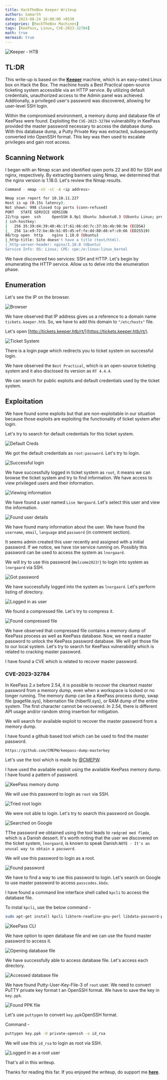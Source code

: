 ```yaml
---
title: HackTheBox Keeper Writeup
authors: Samarth
date: 2023-08-24 16:00:00 +0530
categories: [HackTheBox Machines]
tags: [KeePass, Linux, CVE-2023-32784]
math: true
mermaid: true
---
```


![Keeper - HTB](/assets/images/writeups/Keeper-HTB/banner.png)

## TL:DR

This write-up is based on the [__Keeper__](https://app.hackthebox.com/machines/Keeper) machine, which is an easy-rated Linux box on Hack the Box. The machine hosts a Best Practical open-source ticketing system accessible via an HTTP service. By utilizing default credentials, unauthorized access to the Admin panel was achieved. Additionally, a privileged user's password was discovered, allowing for user-level SSH login.

Within the compromised environment, a memory dump and database file of KeePass were found. Exploiting the `CVE-2023-32784` vulnerability in KeePass provided the master password necessary to access the database dump. With this database dump, a Putty Private Key was extracted, subsequently converted into OpenSSH format. This key was then used to escalate privileges and gain root access.

## Scanning Network

I began with an Nmap scan and identified open ports 22 and 80 for SSH and nginx, respectively. By extracting banners using Nmap, we determined that the nginx version is 1.18.0. Let's review the Nmap results.

```bash
Command - nmap -sV -sC -A <ip address>

Nmap scan report for 10.10.11.227
Host is up (0.15s latency).
Not shown: 998 closed tcp ports (conn-refused)
PORT   STATE SERVICE VERSION
22/tcp open  ssh     OpenSSH 8.9p1 Ubuntu 3ubuntu0.3 (Ubuntu Linux; protocol 2.0)
| ssh-hostkey: 
|   256 35:39:d4:39:40:4b:1f:61:86:dd:7c:37:bb:4b:98:9e (ECDSA)
|_  256 1a:e9:72:be:8b:b1:05:d5:ef:fe:dd:80:d8:ef:c0:66 (ED25519)
80/tcp open  http    nginx 1.18.0 (Ubuntu)
|_http-title: Site doesn't have a title (text/html).
|_http-server-header: nginx/1.18.0 (Ubuntu)
Service Info: OS: Linux; CPE: cpe:/o:linux:linux_kernel
```

We have discovered two services: SSH and HTTP. Let's begin by enumerating the HTTP service. Allow us to delve into the enumeration phase.

## Enumeration

Let's see the IP on the browser.

![Browser](/assets/images/writeups/Keeper-HTB/1.png)

We have observed that IP address gives us a reference to a domain name `tickets.keeper.htb`. So, we have to add this domain to `"/etc/hosts"` file.

Let's open [http://tickets.keeper.htb/rt/](https://tickets.keeper.htb/rt/).

![Ticket System](/assets/images/writeups/Keeper-HTB/2.png)

There is a login page which redirects you to ticket system on successful login.

We have observed the `Best Practical`, which is an open-source ticketing system and it also disclosed its version as `RT 4.4.4`.

We can search for public exploits and default credentials used by the ticket system.

## Exploitation

We have found some exploits but that are non-exploitable in our situation because those exploits are exploiting the functionality of ticket system after login. 

Let's try to search for default credentials for this ticket system.

![Default Creds](/assets/images/writeups/Keeper-HTB/3.png)

We got the default credentials as `root:password`. Let's try to login.

![Successful login](/assets/images/writeups/Keeper-HTB/4.png)

We have successfully logged in ticket system as `root`, it means we can browse the ticket system and try to find information. We have access to view privileged users and their information.

![Viewing information](/assets/images/writeups/Keeper-HTB/5.png)

We have found a user named `Lise Nørgaard`. Let's select this user and view the information.

![Found user details](/assets/images/writeups/Keeper-HTB/6.png)

We have found many information about the user. We have found the `username`, `email`, `language` and `password` (in comment section).

It seems admin created this user recently and assigned with a initial password. If we notice, we have `SSH` service running on. Possibly this password can be used to access the system as `lnorgaard`. 

We will try to use this password (`Welcome2023!`) to login into system as `lnorgaard` via SSH.

![Got password](/assets/images/writeups/Keeper-HTB/7.png)

We have successfully logged into the system as `lnorgaard`. Let's perform listing of directory.

![Logged in as user](/assets/images/writeups/Keeper-HTB/8.png)

We found a compressed file. Let's try to compress it.

![Found compressed file](/assets/images/writeups/Keeper-HTB/9.png)

We have observed that compressed file contains a memory dump of KeePass process as well as KeePass database. Now, we need a master password to unlock the KeePass password database. We will get those file to our local system. Let's try to search for KeePass vulnerability which is related to cracking master password.

I have found a CVE which is related to recover master password.

### CVE-2023-32784

In KeePass 2.x before 2.54, it is possible to recover the cleartext master password from a memory dump, even when a workspace is locked or no longer running. The memory dump can be a KeePass process dump, swap file (pagefile.sys), hibernation file (hiberfil.sys), or RAM dump of the entire system. The first character cannot be recovered. In 2.54, there is different API usage and/or random string insertion for mitigation.

We will search for available exploit to recover the master password from a memory dump.

I have found a github based tool which can be used to find the master password. 

```plaintext
https://github.com/CMEPW/keepass-dump-masterkey
```

Let's use the tool which is made by [@CMEPW](https://github.com/CMEPW).

I have used the available exploit using the available KeePass memory dump. I have found a pattern of password.

![KeePass memory dump](/assets/images/writeups/Keeper-HTB/10.png)

We will use this password to login as `root` via SSH.

![Tried root login](/assets/images/writeups/Keeper-HTB/11.png)

We were not able to login. Let's try to search this password on Google.

![Searched on Google](/assets/images/writeups/Keeper-HTB/12.png)

TThe password we obtained using the tool leads to `rødgrød med fløde`, which is a Danish dessert. It's worth noting that the user we discovered on the ticket system, `lnorgaard`, is known to speak Danish.`NOTE - It's an unusal way to obtain a password`.

We will use this password to login as a root.

![Found password](/assets/images/writeups/Keeper-HTB/13.png)

We have to find a way to use this password to login. Let's search on Google to use master password to access `passcodes.kbdx`.

I have found a command line interface shell called `kpcli` to access the database file.

To instal `kpcli`, use the below command -

```bash
sudo apt-get install kpcli libterm-readline-gnu-perl libdata-password-perl
```

![KeePass CLI](/assets/images/writeups/Keeper-HTB/14.png)

We have option to open database file and we can use the found master password to access it.

![Opening database file](/assets/images/writeups/Keeper-HTB/15.png)

We have successfully able to access database file. Let's access each directory.

![Accessed database file](/assets/images/writeups/Keeper-HTB/16.png)

We have found Putty-User-Key-File-3 of `root` user. We need to convert PuTTY private key format t an OpenSSH format. We have to save the key in `key.ppk`.

![Found PPK file](/assets/images/writeups/Keeper-HTB/17.png)

Let's use `puttygen` to convert `key.ppk`OpenSSH format.

Command - 
```bash
puttygen key.ppk -O private-openssh -o id_rsa
```
We will use this `id_rsa` to login as root via SSH.

![Logged in as a root user](/assets/images/writeups/Keeper-HTB/18.png)

That's all in this writeup.

Thanks for reading this far. If you enjoyed the writeup, do support me [__here__](https://www.buymeacoffee.com/h4xplo1t).